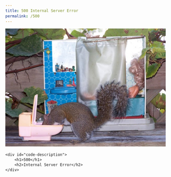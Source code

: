 ```yaml
---
title: 500 Internal Server Error
permalink: /500
---
```

<div class="status-page-container">
<div>
    <img src="/assets/img/code/500.jpg" alt="500 Internal Server Error" />

    <div id="code-description">
        <h1>500</h1>
        <h2>Internal Server Error</h2>
    </div>
</div>
</div>
